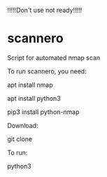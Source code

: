 !!!!!Don't use not ready!!!!!


# scannero
Script for automated nmap scan


To run scannero, you need:

apt install nmap 

apt install python3

pip3 install python-nmap

Download:

git clone

To run:

python3
